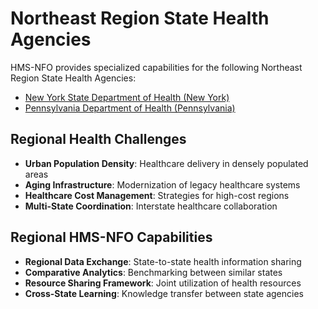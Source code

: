 # Northeast Region State Health Agencies

HMS-NFO provides specialized capabilities for the following Northeast Region State Health Agencies:

- [New York State Department of Health (New York)](../ny/index.md)
- [Pennsylvania Department of Health (Pennsylvania)](../pa/index.md)

## Regional Health Challenges

- **Urban Population Density**: Healthcare delivery in densely populated areas
- **Aging Infrastructure**: Modernization of legacy healthcare systems
- **Healthcare Cost Management**: Strategies for high-cost regions
- **Multi-State Coordination**: Interstate healthcare collaboration

## Regional HMS-NFO Capabilities

- **Regional Data Exchange**: State-to-state health information sharing
- **Comparative Analytics**: Benchmarking between similar states
- **Resource Sharing Framework**: Joint utilization of health resources
- **Cross-State Learning**: Knowledge transfer between state agencies

